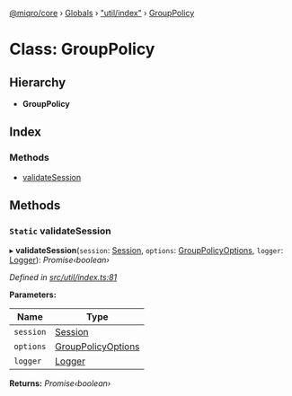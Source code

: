 [@miqro/core](../README.md) › [Globals](../globals.md) › ["util/index"](../modules/_util_index_.md) › [GroupPolicy](_util_index_.grouppolicy.md)

# Class: GroupPolicy

## Hierarchy

* **GroupPolicy**

## Index

### Methods

* [validateSession](_util_index_.grouppolicy.md#static-validatesession)

## Methods

### `Static` validateSession

▸ **validateSession**(`session`: [Session](../interfaces/_util_index_.session.md), `options`: [GroupPolicyOptions](../interfaces/_util_index_.grouppolicyoptions.md), `logger`: [Logger](../interfaces/_util_logger_.logger.md)): *Promise‹boolean›*

*Defined in [src/util/index.ts:81](https://github.com/claukers/miqro-core/blob/4c91395/src/util/index.ts#L81)*

**Parameters:**

Name | Type |
------ | ------ |
`session` | [Session](../interfaces/_util_index_.session.md) |
`options` | [GroupPolicyOptions](../interfaces/_util_index_.grouppolicyoptions.md) |
`logger` | [Logger](../interfaces/_util_logger_.logger.md) |

**Returns:** *Promise‹boolean›*
